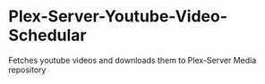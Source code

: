 # Plex-Server-Youtube-Video-Schedular
Fetches youtube videos and downloads them to Plex-Server Media repository
